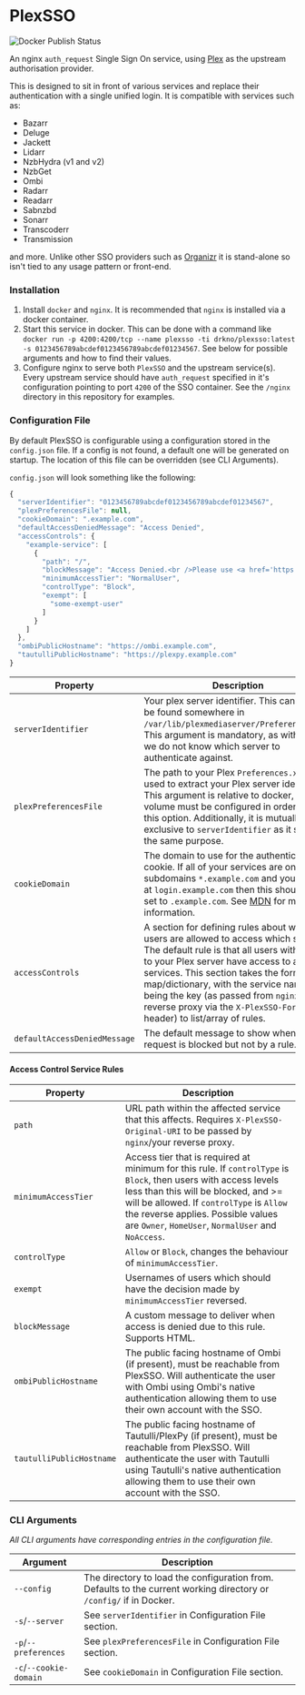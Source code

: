 # PlexSSO

![Docker Publish Status](https://github.com/drkno/PlexSSOv2/workflows/Publish%20Docker%20image/badge.svg)

An nginx `auth_request` Single Sign On service, using [Plex](https://plex.tv) as the upstream authorisation provider.

This is designed to sit in front of various services and replace their authentication with a single unified login. It is compatible with services such as:

- Bazarr
- Deluge
- Jackett
- Lidarr
- NzbHydra (v1 and v2)
- NzbGet
- Ombi
- Radarr
- Readarr
- Sabnzbd
- Sonarr
- Transcoderr
- Transmission

and more. Unlike other SSO providers such as [Organizr](https://github.com/causefx/Organizr) it is stand-alone so isn't tied to any usage pattern or front-end.

### Installation

1. Install `docker` and `nginx`. It is recommended that `nginx` is installed via a docker container.
2. Start this service in docker. This can be done with a command like `docker run -p 4200:4200/tcp --name plexsso -ti drkno/plexsso:latest -s 0123456789abcdef0123456789abcdef01234567`. See below for possible arguments and how to find their values.
3. Configure nginx to serve both `PlexSSO` and the upstream service(s). Every upstream service should have `auth_request` specified in it's configuration pointing to port `4200` of the SSO container. See the `/nginx` directory in this repository for examples.

### Configuration File

By default PlexSSO is configurable using a configuration stored in the `config.json` file. If a config is not found, a default one will be generated on startup. The location of this file can be overridden (see CLI Arguments).

`config.json` will look something like the following:  
```js
{
  "serverIdentifier": "0123456789abcdef0123456789abcdef01234567",
  "plexPreferencesFile": null,
  "cookieDomain": ".example.com",
  "defaultAccessDeniedMessage": "Access Denied",
  "accessControls": {
    "example-service": [
      {
        "path": "/",
        "blockMessage": "Access Denied.<br />Please use <a href='https://ombi.example.com'>Ombi</a> instead.",
        "minimumAccessTier": "NormalUser",
        "controlType": "Block",
        "exempt": [
          "some-exempt-user"
        ]
      }
    ]
  },
  "ombiPublicHostname": "https://ombi.example.com",
  "tautulliPublicHostname": "https://plexpy.example.com"
}
```

| Property              | Description |
|-----------------------|-------------|
| `serverIdentifier`    | Your plex server identifier. This can often be found somewhere in `/var/lib/plexmediaserver/Preferences.xml`. This argument is mandatory, as without it we do not know which server to authenticate against. |
| `plexPreferencesFile` | The path to your Plex `Preferences.xml` file, used to extract your Plex server identifier. This argument is relative to docker, so a volume must be configured in order to use this option. Additionally, it is mutually exclusive to `serverIdentifier` as it serves the same purpose. |
| `cookieDomain` | The domain to use for the authentication cookie. If all of your services are on subdomains `*.example.com` and your SSO is at `login.example.com` then this should be set to `.example.com`. See [MDN](https://developer.mozilla.org/en-US/docs/Web/HTTP/Cookies) for more information. |
| `accessControls` | A section for defining rules about which users are allowed to access which services. The default rule is that all users with access to your Plex server have access to all services. This section takes the form of a map/dictionary, with the service names being the key (as passed from `nginx`/other reverse proxy via the `X-PlexSSO-For` header) to list/array of rules. |
| `defaultAccessDeniedMessage` | The default message to show when an request is blocked but not by a rule. |

#### Access Control Service Rules
| Property              | Description |
|-----------------------|-------------|
| `path` | URL path within the affected service that this affects. Requires `X-PlexSSO-Original-URI` to be passed by `nginx`/your reverse proxy. |
| `minimumAccessTier` | Access tier that is required at minimum for this rule. If `controlType` is `Block`, then users with access levels less than this will be blocked, and >= will be allowed. If `controlType` is `Allow` the reverse applies. Possible values are `Owner`, `HomeUser`, `NormalUser` and `NoAccess`. |
| `controlType` | `Allow` or `Block`, changes the behaviour of `minimumAccessTier`. |
| `exempt` | Usernames of users which should have the decision made by `minimumAccessTier` reversed. |
| `blockMessage` | A custom message to deliver when access is denied due to this rule. Supports HTML. |
| `ombiPublicHostname` | The public facing hostname of Ombi (if present), must be reachable from PlexSSO. Will authenticate the user with Ombi using Ombi's native authentication allowing them to use their own account with the SSO. |
| `tautulliPublicHostname` | The public facing hostname of Tautulli/PlexPy (if present), must be reachable from PlexSSO. Will authenticate the user with Tautulli using Tautulli's native authentication allowing them to use their own account with the SSO. |

### CLI Arguments

_All CLI arguments have corresponding entries in the configuration file._

| Argument             | Description |
|----------------------|-------------|
| `--config`           | The directory to load the configuration from. Defaults to the current working directory or `/config/` if in Docker. |
| `-s`/`--server`      | See `serverIdentifier` in Configuration File section. |
| `-p`/`--preferences` | See `plexPreferencesFile` in Configuration File section. |
| `-c`/`--cookie-domain` | See `cookieDomain` in Configuration File section.  |
